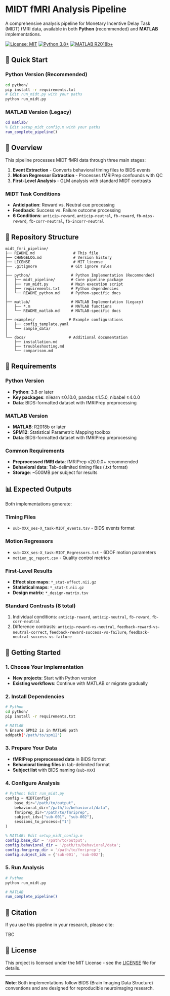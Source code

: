 # MIDT fMRI Analysis Pipeline

A comprehensive analysis pipeline for Monetary Incentive Delay Task (MIDT) fMRI data, available in both **Python** (recommended) and **MATLAB** implementations.

[![License: MIT](https://img.shields.io/badge/License-MIT-yellow.svg)](https://opensource.org/licenses/MIT)
[![Python 3.8+](https://img.shields.io/badge/python-3.8+-blue.svg)](https://www.python.org/downloads/)
[![MATLAB R2018b+](https://img.shields.io/badge/MATLAB-R2018b+-orange.svg)](https://www.mathworks.com/products/matlab.html)

## 🚀 Quick Start

### Python Version (Recommended)
```bash
cd python/
pip install -r requirements.txt
# Edit run_midt.py with your paths
python run_midt.py
```

### MATLAB Version (Legacy)
```matlab
cd matlab/
% Edit setup_midt_config.m with your paths
run_complete_pipeline()
```

## 📖 Overview

This pipeline processes MIDT fMRI data through three main stages:
1. **Event Extraction** - Converts behavioral timing files to BIDS events
2. **Motion Regressor Extraction** - Processes fMRIPrep confounds with QC
3. **First-Level Analysis** - GLM analysis with standard MIDT contrasts

### MIDT Task Conditions
- **Anticipation**: Reward vs. Neutral cue processing
- **Feedback**: Success vs. Failure outcome processing
- **6 Conditions**: `anticip-reward`, `anticip-neutral`, `fb-reward`, `fb-miss-reward`, `fb-corr-neutral`, `fb-incorr-neutral`

## 📁 Repository Structure

```
midt_fmri_pipeline/
├── README.md                 # This file
├── CHANGELOG.md              # Version history
├── LICENSE                   # MIT license
├── .gitignore               # Git ignore rules
│
├── python/                  # Python Implementation (Recommended)
│   ├── midt_pipeline/       # Core pipeline package
│   ├── run_midt.py          # Main execution script
│   ├── requirements.txt     # Python dependencies
│   └── README_python.md     # Python-specific docs
│
├── matlab/                  # MATLAB Implementation (Legacy)
│   ├── *.m                  # MATLAB functions
│   └── README_matlab.md     # MATLAB-specific docs
│
├── examples/               # Example configurations
│   ├── config_template.yaml
│   └── sample_data/
│
└── docs/                   # Additional documentation
    ├── installation.md
    ├── troubleshooting.md
    └── comparison.md
```

## 🔧 Requirements

### Python Version
- **Python**: 3.8 or later
- **Key packages**: nilearn ≥0.10.0, pandas ≥1.5.0, nibabel ≥4.0.0
- **Data**: BIDS-formatted dataset with fMRIPrep preprocessing

### MATLAB Version  
- **MATLAB**: R2018b or later
- **SPM12**: Statistical Parametric Mapping toolbox
- **Data**: BIDS-formatted dataset with fMRIPrep preprocessing

### Common Requirements
- **Preprocessed fMRI data**: fMRIPrep v20.0.0+ recommended
- **Behavioral data**: Tab-delimited timing files (.txt format)
- **Storage**: ~500MB per subject for results

## 📊 Expected Outputs

Both implementations generate:

### Timing Files
- `sub-XXX_ses-X_task-MIDT_events.tsv` - BIDS events format

### Motion Regressors
- `sub-XXX_ses-X_task-MIDT_Regressors.txt` - 6DOF motion parameters
- `motion_qc_report.csv` - Quality control metrics

### First-Level Results  
- **Effect size maps**: `*_stat-effect.nii.gz`
- **Statistical maps**: `*_stat-t.nii.gz`
- **Design matrix**: `*_design-matrix.tsv`

### Standard Contrasts (8 total)
1. Individual conditions: `anticip-reward`, `anticip-neutral`, `fb-reward`, `fb-corr-neutral`
2. Difference contrasts: `anticip-reward-vs-neutral`, `feedback-reward-vs-neutral-correct`, `feedback-reward-success-vs-failure`, `feedback-neutral-success-vs-failure`

## 🚦 Getting Started

### 1. Choose Your Implementation
- **New projects**: Start with Python version
- **Existing workflows**: Continue with MATLAB or migrate gradually

### 2. Install Dependencies
```bash
# Python
cd python/
pip install -r requirements.txt

# MATLAB
% Ensure SPM12 is in MATLAB path
addpath('/path/to/spm12')
```

### 3. Prepare Your Data
- **fMRIPrep preprocessed data** in BIDS format
- **Behavioral timing files** in tab-delimited format
- **Subject list** with BIDS naming (`sub-XXX`)

### 4. Configure Analysis
```python
# Python: Edit run_midt.py
config = MIDTConfig(
    base_dir="/path/to/output",
    behavioral_dir="/path/to/behavioral/data",
    fmriprep_dir="/path/to/fmriprep",
    subject_ids=["sub-001", "sub-002"],
    sessions_to_process=["1"]
)
```

```matlab
% MATLAB: Edit setup_midt_config.m
config.base_dir = '/path/to/output';
config.behavioral_dir = '/path/to/behavioral/data';
config.fmriprep_dir = '/path/to/fmriprep';
config.subject_ids = {'sub-001', 'sub-002'};
```

### 5. Run Analysis
```bash
# Python
python run_midt.py

# MATLAB  
run_complete_pipeline()
```

## 📜 Citation

If you use this pipeline in your research, please cite:

TBC

## 📄 License

This project is licensed under the MIT License - see the [LICENSE](LICENSE) file for details.

---

**Note**: Both implementations follow BIDS (Brain Imaging Data Structure) conventions and are designed for reproducible neuroimaging research.
